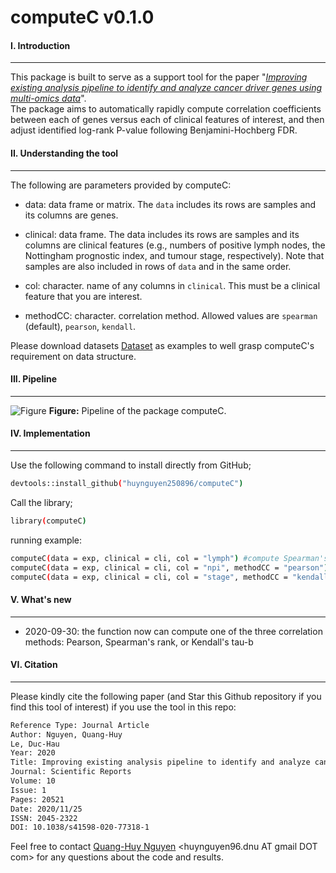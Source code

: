 # computeC v0.1.0
#### I. Introduction
---
This package is built to serve as a support tool for the paper "*[Improving existing analysis pipeline to identify and analyze cancer driver genes using multi-omics data](https://www.nature.com/articles/s41598-020-77318-1)*". </br> The package aims to automatically rapidly compute correlation coefficients between each of genes versus each of clinical features of interest, and then adjust identified log-rank P-value following Benjamini-Hochberg FDR. </br> 

#### II. Understanding the tool
---
The following are parameters provided by computeC:
- data: data frame or matrix. The `data` includes its rows are samples and its columns are genes.

- clinical: data frame. The data includes its rows are samples and its columns are clinical features (e.g., numbers of positive lymph nodes, the Nottingham prognostic index, and tumour stage, respectively). Note that samples are also included in rows of `data` and in the same order.

- col: character. name of any columns in `clinical`. This must be a clinical feature that you are interest.

- methodCC: character. correlation method. Allowed values are `spearman` (default), `pearson`, `kendall`.

Please download datasets [Dataset](https://github.com/huynguyen250896/computeC/tree/master/Dataset) as examples to well grasp computeC's requirement on data structure.

#### III. Pipeline
---
![Figure](https://imgur.com/7XOxlHw.png)
**Figure:** Pipeline of the package computeC.

#### IV. Implementation
---
Use the following command to install directly from GitHub;
```sh
devtools::install_github("huynguyen250896/computeC")
```
Call the library;
```sh
library(computeC)
```
running example:
```sh
computeC(data = exp, clinical = cli, col = "lymph") #compute Spearman's Rank correlation coefficients (default method)
computeC(data = exp, clinical = cli, col = "npi", methodCC = "pearson") #compute Pearson's correlation coefficients
computeC(data = exp, clinical = cli, col = "stage", methodCC = "kendall") #compute Kendall's correlation coefficients
```

#### V. What's new
---
- 2020-09-30: the function now can compute one of the three correlation methods: Pearson, Spearman's rank, or Kendall's tau-b

#### VI. Citation
---
Please kindly cite the following paper (and Star this Github repository if you find this tool of interest) if you use the tool in this repo: </br>
```sh
Reference Type: Journal Article
Author: Nguyen, Quang-Huy
Le, Duc-Hau
Year: 2020
Title: Improving existing analysis pipeline to identify and analyze cancer driver genes using multi-omics data
Journal: Scientific Reports
Volume: 10
Issue: 1
Pages: 20521
Date: 2020/11/25
ISSN: 2045-2322
DOI: 10.1038/s41598-020-77318-1
```

Feel free to contact [Quang-Huy Nguyen](https://github.com/huynguyen250896) <huynguyen96.dnu AT gmail DOT com> for any questions about the code and results.
